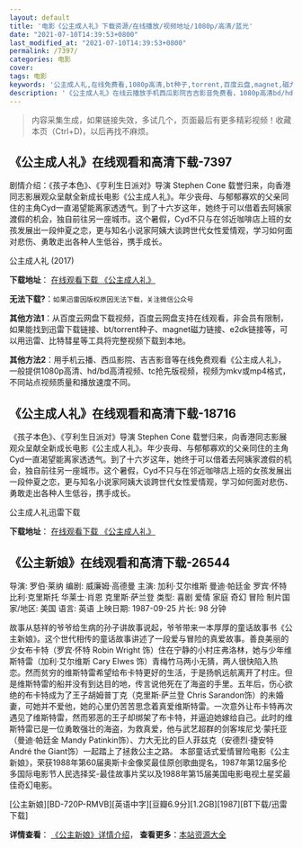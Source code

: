 ```yaml
---
layout: default
title: '电影《公主成人礼》下载资源/在线播放/视频地址/1080p/高清/蓝光'
date: "2021-07-10T14:39:53+0800"
last_modified_at: "2021-07-10T14:39:53+0800"
permalink: /7397/
categories: 电影
cover:
tags: 电影
keywords: '公主成人礼,在线免费看,1080p高清,bt种子,torrent,百度云盘,magnet,磁力链,迅雷下载资源'
description: '《公主成人礼》在线云播放手机西瓜影院吉吉影音免费看，1080p高清bd/hd未删减完整版和tc抢先枪版，mkv/mp4格式，附带bt/torrent种子、magnet/磁力链、百度云盘、网盘资源迅雷下载链接'
---
```


>内容采集生成，如果链接失效，多试几个，页面最后有更多精彩视频！收藏本页（Ctrl+D)，以后再找不麻烦。


## 《公主成人礼》在线观看和高清下载-7397

剧情介绍：《孩子本色》、《亨利生日派对》导演 Stephen Cone 载誉归来，向香港同志影展观众呈献全新成长电影《公主成人礼》。年少丧母、与郁郁寡欢的父亲同住的主角Cyd一直渴望能离家透透气。到了十六岁这年，她终于可以借着去阿姨家渡假的机会，独自前往另一座城市。这个暑假，Cyd不只与在邻近咖啡店上班的女孩发展出一段仲夏之恋，更与知名小说家阿姨大谈跨世代女性爱情观，学习如何面对悲伤、勇敢走出各种人生低谷，携手成长。


公主成人礼 (2017)

**下载地址**： [在线观看下载 《公主成人礼》](https://www.btbtdy.me/btdy/dy12944.html) 


**无法下载?**：`如果迅雷因版权原因无法下载，关注微信公众号 `

**其他方法1**：从百度云网盘下载视频，百度云网盘支持在线观看，非会员有限制，如果能找到迅雷下载链接、bt/torrent种子、magnet磁力链接、e2dk链接等，可以用迅雷、比特彗星等工具将完整视频下载到本地。

**其他方法2**：用手机云播、西瓜影院、吉吉影音等在线免费观看《公主成人礼》，一般提供1080p高清、hd/bd高清视频、tc抢先版视频，视频为mkv或mp4格式，不同站点视频质量和播放速度不同。


## 《公主成人礼》在线观看和高清下载-18716

《孩子本色》、《亨利生日派对》导演 Stephen Cone 载誉归来，向香港同志影展观众呈献全新成长电影《公主成人礼》。年少丧母、与郁郁寡欢的父亲同住的主角Cyd一直渴望能离家透透气。到了十六岁这年，她终于可以借着去阿姨家渡假的机会，独自前往另一座城市。这个暑假，Cyd不只与在邻近咖啡店上班的女孩发展出一段仲夏之恋，更与知名小说家阿姨大谈跨世代女性爱情观，学习如何面对悲伤、勇敢走出各种人生低谷，携手成长。


公主成人礼迅雷下载

**下载地址**： [在线观看下载 《公主成人礼》](https://www.993dy.com//vod-detail-id-29510.html) 


## 《公主新娘》在线观看和高清下载-26544

导演: 罗伯·莱纳 编剧: 威廉姆·高德曼 主演: 加利·艾尔维斯 曼迪·帕廷金 罗宾·怀特 比利·克里斯托 华莱士·肖恩 克里斯·萨兰登 类型: 喜剧 爱情 家庭 奇幻 冒险 制片国家/地区: 美国 语言: 英语 上映日期: 1987-09-25 片长: 98 分钟

故事从慈祥的爷爷给生病的孙子讲故事说起，爷爷带来一本厚厚的童话故事书《公主新娘》。这个世代相传的童话故事讲述了一段爱与冒险的真爱故事。善良美丽的少女布卡特（罗宾·怀特 Robin Wright 饰）住在宁静的小村庄弗洛林，她与少年维斯特雷（加利·艾尔维斯 Cary Elwes 饰）青梅竹马两小无猜，两人很快陷入热恋。然而贫穷的维斯特雷希望给布卡特更好的生活，于是扬帆远航离开了村庄。但是维斯特雷的船并没有到达目的地，传言说他死在了海盗的手里。五年后，伤心欲绝的布卡特成为了王子胡姆普丁克（克里斯·萨兰登 Chris Sarandon饰）的未婚妻，可她并不爱他，她的心里仍苦苦思念着真爱维斯特雷。一次意外让布卡特再次遇见了维斯特雷，然而邪恶的王子却绑架了布卡特，并逼迫她嫁给自己。此时的维斯特雷已是一位勇敢强壮的海盗，为救真爱，他与武艺超群的剑客埃尼戈·蒙托亚（曼迪·帕廷金 Mandy Patinkin饰）、力大无比的巨人菲兹克（安德烈·捷安特 André the Giant饰）一起踏上了拯救公主之路。 本部童话式爱情冒险电影《公主新娘》，荣获1988年第60届奥斯卡金像奖最佳原创歌曲提名，1987年第12届多伦多国际电影节人民选择奖-最佳故事片奖以及1988年第15届美国电影电视土星奖最佳奇幻电影。


[公主新娘][BD-720P-RMVB][英语中字][豆瓣6.9分][1.2GB][1987][BT下载/迅雷下载]

**详情查看**： [《公主新娘》详情介绍](/movie/26544/)， **查看更多**：[本站资源大全](/movie/t/all/)

